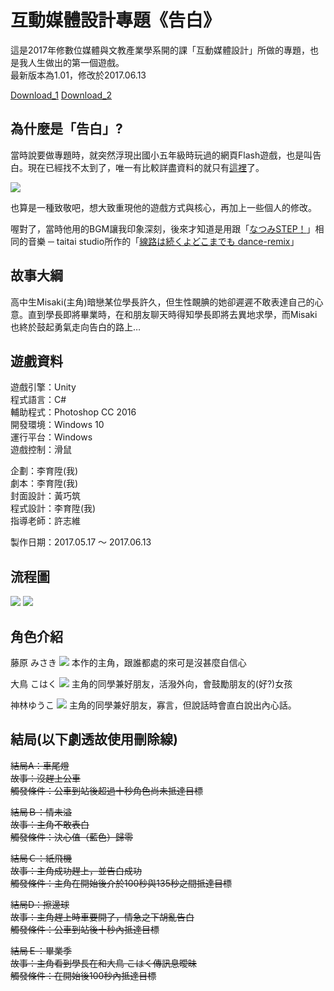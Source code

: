 # 互動媒體設計專題《告白》

這是2017年修數位媒體與文教產業學系開的課「互動媒體設計」所做的專題，也是我人生做出的第一個遊戲。  
最新版本為1.01，修改於2017.06.13

[Download_1](https://mega.nz/#!MbAQGbgS!8oZq8glydAUM0XtD5QRVVVwVwQZrOZYViz8EXHt0bYs)
[Download_2](https://drive.google.com/open?id=1M_A5rMhARVtWeu8ws8zScHuNUdGNjl90)


## 為什麼是「告白」?

當時說要做專題時，就突然浮現出國小五年級時玩過的網頁Flash遊戲，也是叫告白。現在已經找不太到了，唯一有比較詳盡資料的就只有[這裡](http://android-100.com/daisukinasenpainikokuhakusurugame/)了。

![](https://i1.wp.com/tachiba.com.tw/wp-content/uploads/2018/01/%E5%9C%96%E7%89%871.png?w=749&ssl=1)

也算是一種致敬吧，想大致重現他的遊戲方式與核心，再加上一些個人的修改。

喔對了，當時他用的BGM讓我印象深刻，後來才知道是用跟「[なつみSTEP！](https://www.youtube.com/watch?v=H0SNJIgSB5M)」相同的音樂 ─ taitai studio所作的「[線路は続くよどこまでも dance-remix](https://www.youtube.com/watch?v=m43yQas_ff8)」


## 故事大綱

高中生Misaki(主角)暗戀某位學長許久，但生性靦腆的她卻遲遲不敢表達自己的心意。直到學長即將畢業時，在和朋友聊天時得知學長即將去異地求學，而Misaki也終於鼓起勇氣走向告白的路上…


## 遊戲資料

遊戲引擎：Unity  
程式語言：C#  
輔助程式：Photoshop CC 2016  
開發環境：Windows 10  
運行平台：Windows  
遊戲控制：滑鼠  
  
企劃：李育陞(我)  
劇本：李育陞(我)  
封面設計：黃巧筑  
程式設計：李育陞(我)  
指導老師：許志維  
  
製作日期：2017.05.17 ～ 2017.06.13


## 流程圖

![](https://i.imgur.com/isC2s0v.png)
![](https://i.imgur.com/BOTXjWo.png)


## 角色介紹

藤原 みさき
![](https://i0.wp.com/tachiba.com.tw/wp-content/uploads/2018/01/misaki.png?resize=238%2C300&ssl=1)
本作的主角，跟誰都處的來可是沒甚麼自信心

大鳥 こはく
![](https://i1.wp.com/tachiba.com.tw/wp-content/uploads/2018/01/kohaku.png?resize=237%2C300&ssl=1)
主角的同學兼好朋友，活潑外向，會鼓勵朋友的(好?)女孩

神林ゆうこ
![](https://i0.wp.com/tachiba.com.tw/wp-content/uploads/2018/01/yuuko.png?resize=238%2C300&ssl=1)
主角的同學兼好朋友，寡言，但說話時會直白說出內心話。


## 結局(以下劇透故使用刪除線)

~~結局A：車尾燈  
故事：沒趕上公車  
觸發條件：公車到站後超過十秒角色尚未抵達目標~~

~~結局Ｂ：情未溢  
故事：主角不敢表白  
觸發條件：決心值（藍色）歸零~~

~~結局Ｃ：紙飛機  
故事：主角成功趕上，並告白成功  
觸發條件：主角在開始後介於100秒與135秒之間抵達目標~~

~~結局D：擦邊球  
故事：主角趕上時車要開了，情急之下胡亂告白  
觸發條件：公車到站後十秒內抵達目標~~

~~結局Ｅ：畢業季  
故事：主角看到學長在和大鳥 こはく傳訊息曖昧  
觸發條件：在開始後100秒內抵達目標~~
